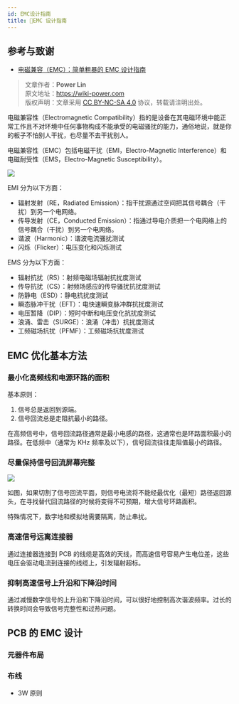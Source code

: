 ```yaml
---
id: EMC设计指南
title: 🚧EMC 设计指南
---
```


## 参考与致谢

- [电磁兼容（EMC）：简单粗暴的 EMC 设计指南](https://zhuanlan.zhihu.com/p/142866381)

> 文章作者：**Power Lin**  
> 原文地址：<https://wiki-power.com>  
> 版权声明：文章采用 [CC BY-NC-SA 4.0](https://creativecommons.org/licenses/by/4.0/deed.zh) 协议，转载请注明出处。

电磁兼容性（Electromagnetic Compatibility）指的是设备在其电磁环境中能正常工作且不对环境中任何事物构成不能承受的电磁骚扰的能力，通俗地说，就是你的板子不怕别人干扰，也尽量不去干扰别人。

电磁兼容性（EMC）包括电磁干扰（EMI，Electro-Magnetic Interference）和电磁耐受性（EMS，Electro-Magnetic Susceptibility）。

![](https://wiki-media-1253965369.cos.ap-guangzhou.myqcloud.com/img/20211215225136.png)

EMI 分为以下方面：

- 辐射发射（RE，Radiated Emission）：指干扰源通过空间把其信号耦合（干扰）到另一个电网络。
- 传导发射（CE，Conducted Emission）：指通过导电介质把一个电网络上的信号耦合（干扰）到另一个电网络。
- 谐波（Harmonic）：谐波电流骚扰测试
- 闪烁（Flicker）：电压变化和闪烁测试

EMS 分为以下方面：

- 辐射抗扰（RS）：射频电磁场辐射抗扰度测试
- 传导抗扰（CS）：射频场感应的传导骚扰抗扰度测试
- 防静电（ESD）：静电抗扰度测试
- 瞬态脉冲干扰（EFT）：电快速瞬变脉冲群抗扰度测试
- 电压暂降（DIP）：短时中断和电压变化抗扰度测试
- 浪涌、雷击（SURGE）：浪涌（冲击）抗扰度测试
- 工频磁场抗扰（PFMF）：工频磁场抗扰度测试

## EMC 优化基本方法

### 最小化高频线和电源环路的面积

基本原则：

1. 信号总是返回到源端。
2. 信号回流总是走阻抗最小的路径。

在高频信号中，信号回流路径通常是最小电感的路径，这通常也是环路面积最小的路径。在低频中（通常为 KHz 频率及以下），信号回流往往走阻值最小的路径。

### 尽量保持信号回流屏幕完整

![](https://wiki-media-1253965369.cos.ap-guangzhou.myqcloud.com/img/20211215190631.png)

如图，如果切割了信号回流平面，则信号电流将不能经最优化（最短）路径返回源头，在寻找替代回流路径的时候将变得不可预期，增大信号环路面积。

特殊情况下，数字地和模拟地需要隔离，防止串扰。

### 高速信号远离连接器

通过连接器连接到 PCB 的线缆是高效的天线，而高速信号容易产生电位差，这些电压会驱动电流到连接的线缆上，引发辐射超标。

### 抑制高速信号上升沿和下降沿时间

通过减慢数字信号的上升沿和下降沿时间，可以很好地控制高次谐波频率。过长的转换时间会导致信号完整性和过热问题。

## PCB 的 EMC 设计

### 元器件布局

### 布线

- 3W 原则
